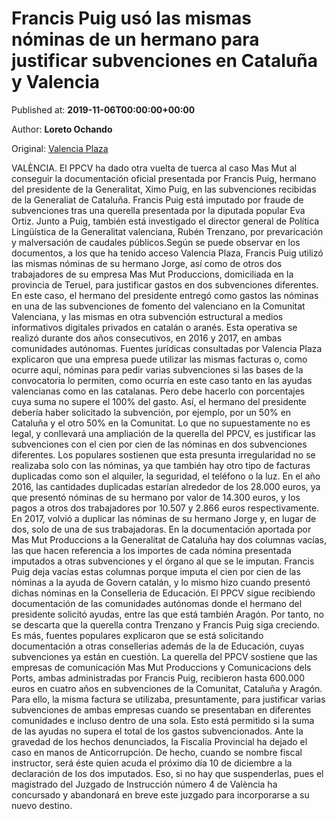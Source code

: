 
# Francis Puig usó las mismas nóminas de un hermano para justificar subvenciones en Cataluña y Valencia

Published at: **2019-11-06T00:00:00+00:00**

Author: **Loreto Ochando**

Original: [Valencia Plaza](https://valenciaplaza.com/francis-puig-utilizo-las-mismas-nominas-de-su-hermano-jorge-para-justificar-subvenciones-en-cataluna-y-valencia)

VALÈNCIA. El PPCV ha dado otra vuelta de tuerca al caso Mas Mut al conseguir la documentación oficial presentada por Francis Puig, hermano del presidente de la Generalitat, Ximo Puig, en las subvenciones recibidas de la Generaliat de Cataluña. Francis Puig está imputado por fraude de subvenciones tras una querella presentada por la diputada popular Eva Ortiz. Junto a Puig, también está investigado el director general de Política Lingüística de la Generalitat valenciana, Rubén Trenzano, por prevaricación y malversación de caudales públicos.Según se puede observar en los documentos, a los que ha tenido acceso Valencia Plaza, Francis Puig utilizó las mismas nóminas de su hermano Jorge, así como de otros dos trabajadores de su empresa Mas Mut Produccions, domiciliada en la provincia de Teruel, para justificar gastos en dos subvenciones diferentes. En este caso, el hermano del presidente entregó como gastos las nóminas en una de las subvenciones de fomento del valenciano en la Comunitat Valenciana, y las mismas en otra subvención estructural a medios informativos digitales privados en catalán o aranés.
Esta operativa se realizó durante dos años consecutivos, en 2016 y 2017, en ambas comunidades autónomas. Fuentes jurídicas consultadas por Valencia Plaza explicaron que una empresa puede utilizar las mismas facturas o, como ocurre aquí, nóminas para pedir varias subvenciones si las bases de la convocatoria lo permiten, como ocurría en este caso tanto en las ayudas valencianas como en las catalanas. Pero debe hacerlo con porcentajes cuya suma no supere el 100% del gasto. Así, el hermano del presidente debería haber solicitado la subvención, por ejemplo, por un 50% en Cataluña y el otro 50% en la Comunitat.
Lo que no supuestamente no es legal, y conllevará una ampliación de la querella del PPCV, es justificar las subvenciones con el cien por cien de las nóminas en dos subvenciones diferentes. Los populares sostienen que esta presunta irregularidad no se realizaba solo con las nóminas, ya que también hay otro tipo de facturas duplicadas como son el alquiler, la seguridad, el teléfono o la luz.
En el año 2016, las cantidades duplicadas estarían alrededor de los 28.000 euros, ya que presentó nóminas de su hermano por valor de 14.300 euros, y los pagos a otros dos trabajadores por 10.507 y 2.866 euros respectivamente. En 2017, volvió a duplicar las nóminas de su hermano Jorge y, en lugar de dos, solo de una de sus trabajadoras.
En la documentación aportada por Mas Mut Produccions a la Generalitat de Cataluña hay dos columnas vacías, las que hacen referencia a los importes de cada nómina presentada imputados a otras subvenciones y el órgano al que se le imputan. Francis Puig deja vacías estas columnas porque imputa el cien por cien de las nóminas a la ayuda de Govern catalán, y lo mismo hizo cuando presentó dichas nóminas en la Conselleria de Educación.
El PPCV sigue recibiendo documentación de las comunidades autónomas donde el hermano del presidente solicitó ayudas, entre las que está también Aragón. Por tanto, no se descarta que la querella contra Trenzano y Francis Puig siga creciendo. Es más, fuentes populares explicaron que se está solicitando documentación a otras consellerias además de la de Educación, cuyas subvenciones ya están en cuestión.
La querella del PPCV sostiene que las empresas de comunicación Mas Mut Produccions y Comunicacions dels Ports, ambas administradas por Francis Puig, recibieron hasta 600.000 euros en cuatro años en subvenciones de la Comunitat, Cataluña y Aragón. Para ello, la misma factura se utilizaba, presuntamente, para justificar varias subvenciones de ambas empresas cuando se presentaban en diferentes comunidades e incluso dentro de una sola. Esto está permitido si la suma de las ayudas no supera el total de los gastos subvencionados.
Ante la gravedad de los hechos denunciados, la Fiscalía Provincial ha dejado el caso en manos de Anticorrupción. De hecho, cuando se nombre fiscal instructor, será éste quien acuda el próximo día 10 de diciembre a la declaración de los dos imputados. Eso, si no hay que suspenderlas, pues el magistrado del Juzgado de Instrucción número 4 de València ha concursado y abandonará en breve este juzgado para incorporarse a su nuevo destino.
